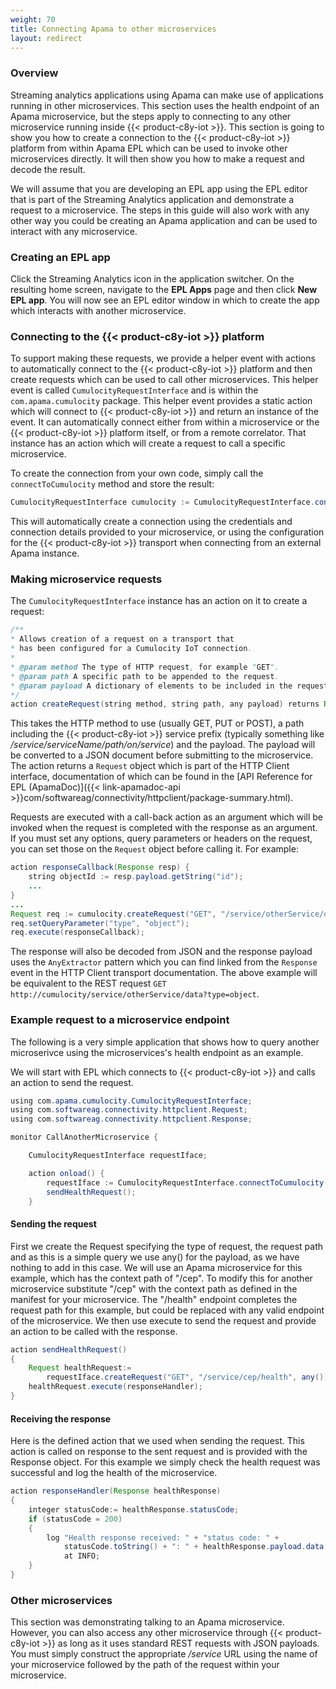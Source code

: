 ```yaml
---
weight: 70
title: Connecting Apama to other microservices
layout: redirect
---
```


### Overview

Streaming analytics applications using Apama can make use of applications running in other microservices. This section uses the health endpoint of an Apama microservice, but the steps apply to connecting to any other microservice running inside {{< product-c8y-iot >}}. This section is going to show you how to create a connection to the {{< product-c8y-iot >}} platform from within Apama EPL which can be used to invoke other microservices directly. It will then show you how to make a request and decode the result.

We will assume that you are developing an EPL app using the EPL editor that is part of the Streaming Analytics application and demonstrate a request to a microservice. The steps in this guide will also work with any other way you could be creating an Apama application and can be used to interact with any microservice.

### Creating an EPL app

Click the Streaming Analytics icon in the application switcher. On the resulting home screen, navigate to the **EPL Apps** page and then click **New EPL app**. You will now see an EPL editor window in which to create the app which interacts with another microservice.

### Connecting to the {{< product-c8y-iot >}} platform

To support making these requests, we provide a helper event with actions to automatically connect to the {{< product-c8y-iot >}} platform and then create requests which can be used to call other microservices. This helper event is called `CumulocityRequestInterface` and is within the `com.apama.cumulocity` package. This helper event provides a static action which will connect to {{< product-c8y-iot >}} and return an instance of the event. It can automatically connect either from within a microservice or the {{< product-c8y-iot >}} platform itself, or from a remote correlator. That instance has an action which will create a request to call a specific microservice.

To create the connection from your own code, simply call the `connectToCumulocity` method and store the result:

```java
CumulocityRequestInterface cumulocity := CumulocityRequestInterface.connectToCumulocity();
```

This will automatically create a connection using the credentials and connection details provided to your microservice, or using the configuration for the {{< product-c8y-iot >}} transport when connecting from an external Apama instance.

### Making microservice requests

The `CumulocityRequestInterface` instance has an action on it to create a request:

```java
/**
* Allows creation of a request on a transport that
* has been configured for a Cumulocity IoT connection.
*
* @param method The type of HTTP request, for example "GET".
* @param path A specific path to be appended to the request.
* @param payload A dictionary of elements to be included in the request.
*/
action createRequest(string method, string path, any payload) returns Request
```

This takes the HTTP method to use (usually GET, PUT or POST), a path including the {{< product-c8y-iot >}} service prefix (typically something like */service/serviceName/path/on/service*) and the payload. The payload will be converted to a JSON document before submitting to the microservice. The action returns a `Request` object which is part of the HTTP Client interface, documentation of which can be found in the [API Reference for EPL (ApamaDoc)]({{< link-apamadoc-api >}}com/softwareag/connectivity/httpclient/package-summary.html).

Requests are executed with a call-back action as an argument which will be invoked when the request is completed with the response as an argument. If you must set any options, query parameters or headers on the request, you can set those on the `Request` object before calling it. For example:

```java
action responseCallback(Response resp) {
    string objectId := resp.payload.getString("id");
    ...
}
...
Request req := cumulocity.createRequest("GET", "/service/otherService/data", any());
req.setQueryParameter("type", "object");
req.execute(responseCallback);
```

The response will also be decoded from JSON and the response payload uses the `AnyExtractor` pattern which you can find linked from the `Response` event in the HTTP Client transport documentation. The above example will be equivalent to the REST request `GET http://cumulocity/service/otherService/data?type=object`.

### Example request to a microservice endpoint

The following is a very simple application that shows how to query another microserivce using the microservices's health endpoint as an example.

We will start with EPL which connects to {{< product-c8y-iot >}} and calls an action to send the request.

```java
using com.apama.cumulocity.CumulocityRequestInterface;
using com.softwareag.connectivity.httpclient.Request;
using com.softwareag.connectivity.httpclient.Response;

monitor CallAnotherMicroservice {

	CumulocityRequestInterface requestIface;

	action onload() {
		requestIface := CumulocityRequestInterface.connectToCumulocity();
		sendHealthRequest();
	}
```

#### Sending the request

First we create the Request specifying the type of request, the request path and as this is a simple query we use any() for the payload, as we have nothing to add in this case.
We will use an Apama microservice for this example, which has the context path of "/cep". To modify this for another microservice substitute "/cep" with the context path as defined in the manifest for your microservice. The "/health" endpoint completes the request path for this example, but could be replaced with any valid endpoint of the microservice.
We then use execute to send the request and provide an action to be called with the response.

```java
action sendHealthRequest()
{
	Request healthRequest:=
		requestIface.createRequest("GET", "/service/cep/health", any());
	healthRequest.execute(responseHandler);
}
```

#### Receiving the response

Here is the defined action that we used when sending the request. This action is called on response to the sent request and is provided with the Response object.
For this example we simply check the health request was successful and log the health of the microservice.

```java
action responseHandler(Response healthResponse)
{
	integer statusCode:= healthResponse.statusCode;
	if (statusCode = 200)
	{
		log "Health response received: " + "status code: " + 
			statusCode.toString() + ": " + healthResponse.payload.data.toString()
			at INFO;
	}
}
```

### Other microservices

This section was demonstrating talking to an Apama microservice. However, you can also access any other microservice through {{< product-c8y-iot >}} as long as it uses standard REST requests with JSON payloads. You must simply construct the appropriate */service* URL using the name of your microservice followed by the path of the request within your microservice.
